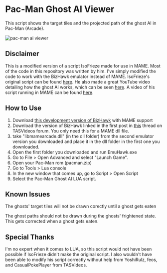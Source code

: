 # Pac-Man Ghost AI Viewer

This script shows the target tiles and the projected path of the ghost AI in Pac-Man (Arcade). 

![pac-man ai viewer](https://user-images.githubusercontent.com/22065181/147719178-22c616fc-8210-47f5-bf99-4821de30921b.png)


## Disclaimer
This is a modified version of a script IsoFrieze made for use in MAME. Most of the code in this repository was written by him. I've simply modified the code to work with the BizHawk emulator instead of MAME. IsoFrieze's original script can be found [here](http://www.dotsarecool.com/rgme/tech/ghost_ai.lua). He also made a great YouTube video detailing how the ghost AI works, which can be seen [here](https://youtu.be/ataGotQ7ir8). A video of his script running in MAME can be found [here](https://youtu.be/Pc_fdSEWRJM).

## How to Use
1) Download [this development version of BizHawk](https://ci.appveyor.com/project/zeromus/bizhawk-udexo/build/artifacts) with MAME support
2) Download the version of BizHawk linked in the first post in [this](http://tasvideos.org/forum/viewtopic.php?t=21778) thread on TASVideos forum. You only need this for a MAME dll file.
3) take "libmamearcade.dll" (in the dll folder) from the second emulator version you downloaded and place it in the dll folder in the first one you downloaded.
4) Open the first folder you downloaded and run EmuHawk.exe
5) Go to File > Open Advanced and select "Launch Game".
6) Open your Pac-Man rom (pacman.zip)
7) Go to Tools > Lua console
8) In the new window that comes up, go to Script > Open Script
9) Select the Pac-Man Ghost AI LUA script.

## Known Issues
The ghosts' target tiles will not be drawn corectly until a ghost gets eaten

The ghost paths should not be drawn during the ghosts' frightened state. This gets corrected when a ghost gets eaten.

## Special Thanks
I'm no expert when it comes to LUA, so this script would not have been possible if IsoFrieze didn't make the original script. I also wouldn't have been able to modify his script correctly without help from YoshiRulz, feos, and CasualPokePlayer from TASVideos.
